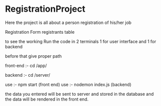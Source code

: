 # RegistrationProject

Here the project is all about a person registration of his/her job

Registration Form
registrants table


to see the working
Run the code in 2 terminals 1 for user interface and 1 for backend

before that give proper path

front-end :- cd /app/

backend :- cd /server/

use :- npm start (front end)
use :- nodemon index.js (backend)

the data you entered will be sent to server and stored in the database and the data will be rendered in the front end.
